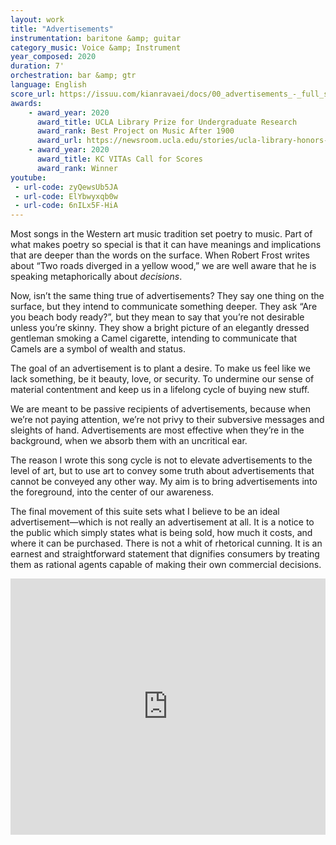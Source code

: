 ```yaml
---
layout: work
title: "Advertisements"
instrumentation: baritone &amp; guitar
category_music: Voice &amp; Instrument
year_composed: 2020
duration: 7'
orchestration: bar &amp; gtr
language: English
score_url: https://issuu.com/kianravaei/docs/00_advertisements_-_full_score_-_ed_4
awards:
    - award_year: 2020
      award_title: UCLA Library Prize for Undergraduate Research
      award_rank: Best Project on Music After 1900
      award_url: https://newsroom.ucla.edu/stories/ucla-library-honors-stellar-undergraduate-researchers
    - award_year: 2020
      award_title: KC VITAs Call for Scores
      award_rank: Winner
youtube:
 - url-code: zyQewsUb5JA
 - url-code: ElYbwyxqb0w
 - url-code: 6nILx5F-HiA
---
```


<!--
I. Facial Blemishes    
II. Help!    
III. Frank Siddalls Soap    
IV. Camels Are Made for Men Who Think for Themselves     
V. Notice to the Public
-->

<!--Traditionally, composers have set poetry to song, but there has been a recent trend of setting texts that are more quotidian, like court transcripts (Melissa Dunphy's <a href="http://www.melissadunphy.com/composition.php?id=7" target="_blank"><i>The Gonzales Cantata</i></a>) and demographic data (Caroline Shaw's <a href="https://carolineshaw.com/tothehands/" target="_blank"><i>To The Hands</i></a>).

Advertisements, unlike poetry, are by their nature ephemeral. They appear on television or a billboard for a few weeks and then disappear forever. But like the best poetry, advertisements are rich with meaning and communicate largely by way of implication.

Music has a unique power of coloring words, bringing out innuendoes that may not have been noticed otherwise. I tried to leverage this power to reveal the macabre, irony, and pathos inherent in advertisements.

This song cycle, written for guitarist Eliot Fisk and baritone Daniel Bayot, sets five early American print advertisements found in nationally disseminated magazines and local newspapers. Fear-mongering, hypocrisy, and tactics of manipulation are made audible through music that ranges from disturbing to ludicrous. (The fifth and final movement, however, offers a rare moment of sincerity in advertising.)-->

Most songs in the Western art music tradition set poetry to music. Part of what makes poetry so special is that it can have meanings and implications that are deeper than the words on the surface. When Robert Frost writes about “Two roads diverged in a yellow wood,” we are well aware that he is speaking metaphorically about _decisions_. 

Now, isn’t the same thing true of advertisements? They say one thing on the surface, but they intend to communicate something deeper. They ask “Are you beach body ready?”, but they mean to say that you’re not desirable unless you’re skinny. They show a bright picture of an elegantly dressed gentleman smoking a Camel cigarette, intending to communicate that Camels are a symbol of wealth and status.

The goal of an advertisement is to plant a desire. To make us feel like we lack something, be it beauty, love, or security. To undermine our sense of material contentment and keep us in a lifelong cycle of buying new stuff.

We are meant to be passive recipients of advertisements, because when we’re not paying attention, we’re not privy to their subversive messages and sleights of hand. Advertisements are most effective when they’re in the background, when we absorb them with an uncritical ear.

The reason I wrote this song cycle is not to elevate advertisements to the level of art, but to use art to convey some truth about advertisements that cannot be conveyed any other way. My aim is to bring advertisements into the foreground, into the center of our awareness.

The final movement of this suite sets what I believe to be an ideal advertisement—which is not really an advertisement at all. It is a notice to the public which simply states what is being sold, how much it costs, and where it can be purchased. There is not a whit of rhetorical cunning. It is an earnest and straightforward statement that dignifies consumers by treating them as rational agents capable of making their own commercial decisions.

<iframe style="margin-bottom:5px;" width="100%" height="410" scrolling="no" frameborder="no" allow="autoplay" src="https://w.soundcloud.com/player/?url=https%3A//api.soundcloud.com/playlists/1280023966&color=%23ff5500&auto_play=false&hide_related=false&show_comments=true&show_user=true&show_reposts=false&show_teaser=true"></iframe><div style="font-size: 10px; color: #cccccc;line-break: anywhere;word-break: normal;overflow: hidden;white-space: nowrap;text-overflow: ellipsis; font-family: Interstate,Lucida Grande,Lucida Sans Unicode,Lucida Sans,Garuda,Verdana,Tahoma,sans-serif;font-weight: 100;">

<!--Facebook video-->
<!--
<div class="center flex-video">
    <iframe src="https://www.facebook.com/plugins/video.php?href=https%3A%2F%2Fwww.facebook.com%2Fuclalibrary%2Fvideos%2F866026133918646%2F&show_text=0&width=560" width="560" height="315" style="border:none;overflow:hidden" scrolling="no" frameborder="0" allowTransparency="true" allowFullScreen="true"></iframe>
</div>-->